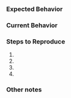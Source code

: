 <!-- The title of the issue should be a general summary of the issue. -->

### Expected Behavior
<!-- Tell us what should have happened. -->

### Current Behavior
<!-- Tell us what should actually happened. -->

### Steps to Reproduce
<!-- How can the issue be reproduced? -->
1. 
2. 
3. 
4. 

### Other notes
<!-- Supply any context or anything else that should be noted. -->
<!-- Also give link to crash report if relevant. --> 

